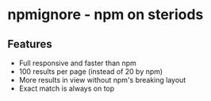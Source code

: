 # npmignore - npm on steriods

## Features

- Full responsive and faster than npm
- 100 results per page (instead of 20 by npm)
- More results in view without npm's breaking layout
- Exact match is always on top
